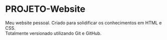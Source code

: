 # PROJETO-Website
Meu website pessoal. Criado para solidificar os conhecimentos em HTML e CSS.<br>
Totalmente versionado utilizando Git e GitHub.
